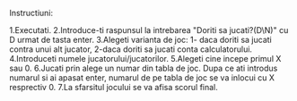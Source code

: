 Instructiuni:

1.Executati.
2.Introduce-ti raspunsul la intrebarea "Doriti sa jucati?(D\N)" cu D urmat de tasta enter.
3.Alegeti varianta de joc: 1- daca doriti sa jucati contra unui alt jucator, 2-daca doriti sa jucati conta calculatorului.
4.Introduceti numele jucatorului/jucatorilor.
5.Alegeti cine incepe primul X sau 0.
6.Jucati prin alege un numar din tabla de joc. Dupa ce ati introdus numarul si ai apasat enter, numarul de pe tabla de joc se va inlocui cu X resprectiv 0.
7.La sfarsitul jocului se va afisa scorul final.
